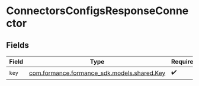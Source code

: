 # ConnectorsConfigsResponseConnector


## Fields

| Field                                                                     | Type                                                                      | Required                                                                  | Description                                                               |
| ------------------------------------------------------------------------- | ------------------------------------------------------------------------- | ------------------------------------------------------------------------- | ------------------------------------------------------------------------- |
| `key`                                                                     | [com.formance.formance_sdk.models.shared.Key](../../models/shared/Key.md) | :heavy_check_mark:                                                        | N/A                                                                       |